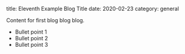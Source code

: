 title: Eleventh Example Blog Title
date: 2020-02-23
category: general

Content for first blog blog blog.

- Bullet point 1
- Bullet point 2
- Bullet point 3
